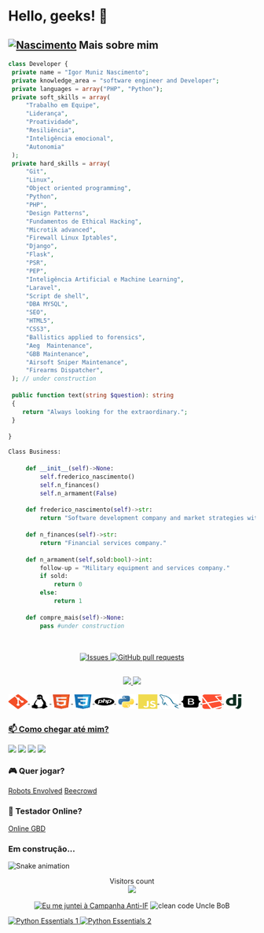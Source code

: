 <!--
**IMNascimento/IMNascimento** is a ✨ _special_ ✨ repository because its `README.md` (this file) appears on your GitHub profile.

Here are some ideas to get you started:

- 🔭 I’m currently working on ...
- 🌱 I’m currently learning ...
- 👯 I’m looking to collaborate on ...
- 🤔 I’m looking for help with ...
- 💬 Ask me about ...
- 📫 How to reach me: ...
- 😄 Pronouns: ...
- ⚡ Fun fact: ...
-->



# Hello, geeks! 👋
## <a href="#"><img src="https://github.com/IMNascimento/DVR/assets/28989407/84028706-5a9e-4d00-af2c-2935e5604035" alt="Nascimento" width="30" height="30"></a> Mais sobre mim

<!--<img align="right" width="300" height="246" src="https://i2.wp.com/allhtaccess.info/wp-content/uploads/2018/03/programming.gif?fit=1281%2C716&ssl=1" />-->

```php
class Developer {
 private name = "Igor Muniz Nascimento";
 private knowledge_area = "software engineer and Developer";
 private languages = array("PHP", "Python");
 private soft_skills = array(
     "Trabalho em Equipe",
     "Liderança",
     "Proatividade",
     "Resiliência",
     "Inteligência emocional",
     "Autonomia"
 );
 private hard_skills = array(
     "Git",
     "Linux",
     "Object oriented programming",
     "Python",
     "PHP",
     "Design Patterns",
     "Fundamentos de Ethical Hacking",
     "Microtik advanced",
     "Firewall Linux Iptables",
     "Django",
     "Flask",
     "PSR",
     "PEP",
     "Inteligência Artificial e Machine Learning",
     "Laravel",
     "Script de shell",
     "DBA MYSQL",
     "SEO",
     "HTML5",
     "CSS3",
     "Ballistics applied to forensics",
     "Aeg  Maintenance",
     "GBB Maintenance",
     "Airsoft Sniper Maintenance",
     "Firearms Dispatcher",
 ); // under construction
 
 public function text(string $question): string
 {
    return "Always looking for the extraordinary.";
 }
 
}
```
```python
Class Business:
      
     def __init__(self)->None:
         self.frederico_nascimento()
         self.n_finances()
         self.n_armament(False)
    
     def frederico_nascimento(self)->str:
         return "Software development company and market strategies with data."

     def n_finances(self)->str:
         return "Financial services company." 

     def n_armament(self,sold:bool)->int:
         follow-up = "Military equipment and services company."
         if sold:
             return 0
         else:
             return 1

     def compre_mais(self)->None:
         pass #under construction

      

```
  <p align="center">
   <!-- <a href="https://github.com/IMNascimento/github-readme-stats/graphs/contributors">
      <img alt="GitHub Contributors" src="https://img.shields.io/github/contributors/IMNascimento/github-readme-stats" />
    </a>-->
    <a href="https://github.com/IMNascimento/github-readme-stats/issues">
      <img alt="Issues" src="https://img.shields.io/github/issues/IMNascimento/github-readme-stats?color=0088ff" />
    </a>
    <a href="https://github.com/IMNascimento/github-readme-stats/pulls">
      <img alt="GitHub pull requests" src="https://img.shields.io/github/issues-pr/IMNascimento/github-readme-stats?color=0088ff" />
    </a>
    <br />
    <br />
  </p>
  
<div align="center">
<!--   *   Shows Github logo instead rank level
![Anurag's GitHub stats](https://github-readme-stats.vercel.app/api?username=anuraghazra\&rank_icon=github)
*   Shows user rank percentile instead of rank level
![Anurag's GitHub stats](https://github-readme-stats.vercel.app/api?username=IMNascimento\&rank_icon=percentile)-->
  <a href="https://github.com/IMNascimento">
  <img height="180em" src="https://github-readme-stats-ip8i-imnascimento.vercel.app/api?username=IMNascimento&show_icons=true&theme=dracula&include_all_commits=true&count_private=true"/>
  <img height="180em" src="https://github-readme-stats-ip8i-imnascimento.vercel.app/api/top-langs/?username=IMNascimento&hide=html,javascript,css&layout=compact&langs_count=7&theme=dracula"/>
</div>
<div style="display: inline_block"><br>
  <img align="center" alt="Igor-git" height="30" width="40" src="https://raw.githubusercontent.com/devicons/devicon/master/icons/git/git-plain.svg">
  <img align="center" alt="Igor-Linux" height="30" width="40" src="https://raw.githubusercontent.com/devicons/devicon/master/icons/linux/linux-plain.svg">
  <img align="center" alt="Igor-HTML" height="30" width="40" src="https://raw.githubusercontent.com/devicons/devicon/master/icons/html5/html5-original.svg">
  <img align="center" alt="Igor-CSS" height="30" width="40" src="https://raw.githubusercontent.com/devicons/devicon/master/icons/css3/css3-original.svg">
  <img align="center" alt="Igor-PHP" height="30" width="40" src="https://raw.githubusercontent.com/devicons/devicon/master/icons/php/php-plain.svg">
  <img align="center" alt="Igor-Python" height="30" width="40" src="https://raw.githubusercontent.com/devicons/devicon/master/icons/python/python-original.svg">
  <img align="center" alt="Igor-Js" height="30" width="40" src="https://raw.githubusercontent.com/devicons/devicon/master/icons/javascript/javascript-plain.svg">
  <img align="center" alt="Igor-Mysql" height="30" width="40" src="https://raw.githubusercontent.com/devicons/devicon/master/icons/mysql/mysql-plain.svg">
  <img align="center" alt="Igor-Bootstrap" height="30" width="40" src="https://raw.githubusercontent.com/devicons/devicon/master/icons/bootstrap/bootstrap-plain.svg">
  <img align="center" alt="Igor-Laravel" height="30" width="40" src="https://raw.githubusercontent.com/devicons/devicon/master/icons/laravel/laravel-plain.svg">
  <img align="center" alt="Igor-Django" height="30" width="40" src="https://raw.githubusercontent.com/devicons/devicon/master/icons/django/django-plain.svg">
 
</div>
  
  ##
 ### 📫 Como chegar até mim?
<div> 
  <a href="https://www.instagram.com/igosjn99/" target="_blank"><img src="https://img.shields.io/badge/-Instagram-%23E4405F?style=for-the-badge&logo=instagram&logoColor=white" target="_blank"></a>
  <a href = "mailto:trabalho.computador.sjn@gmail.com"><img src="https://img.shields.io/badge/-Gmail-%23333?style=for-the-badge&logo=gmail&logoColor=white" target="_blank"></a>
  <a href="https://www.linkedin.com/in/igor-nascimento-a76a29155/" target="_blank"><img src="https://img.shields.io/badge/-LinkedIn-%230077B5?style=for-the-badge&logo=linkedin&logoColor=white" target="_blank"></a> 
   <a href="https://github.com/IMNascimento/" target="_blank"><img src="https://img.shields.io/github/followers/IMNascimento?label=follow&style=social" target="_blank"></a> 
</div>


### 🎮 Quer jogar?
<div>
 <a href="https://robotsevolved.com/" target="_blank">Robots Envolved</a>
 <a href="https://www.beecrowd.com.br/judge/pt" target="_blank">Beecrowd</a>
</div>

### 👀 Testador Online?
<div>
 <a href="https://www.onlinegdb.com/" target="_blank">Online GBD</a>
</div>

### Em construção...


![Snake animation](https://github.com/IMNascimento/forkSneak/blob/output/github-contribution-grid-snake.svg)
  

<p align="center"> 
  Visitors count<br>
  <img src="https://profile-counter.glitch.me/IMNascimento/count.svg" />
</p>
<p align="center"> 
  <a href="http://www.antiifcampaign.com">
  <img height="60" width="90"
  src="https://i.ibb.co/M9qBPnR/banner-ive-joined.gif"
  alt="Eu me juntei à Campanha Anti-IF"></a>
 <img height="60" width="60"
  src="https://avatars.githubusercontent.com/u/36901?v=4"
  alt="clean code Uncle BoB">
</p>
 <p> 
  <a href="https://www.credly.com/badges/91e58767-a703-47c9-9310-47a8c3e41d5b/public_url">
 <img heighy="110" width="110" src="https://images.credly.com/size/110x110/images/68c0b94d-f6ac-40b1-a0e0-921439eb092e/image.png" alt="Python Essentials 1"/>
  </a>
  <a href="https://www.credly.com/badges/bf6b723c-b7ee-4ef6-a322-78c0634b919c">
 <img heighy="110" width="110" src="https://images.credly.com/size/340x340/images/3f802526-7274-4230-91ab-f6d1a35340e6/image.png" alt="Python Essentials 2"/>
  </a>
</p>

